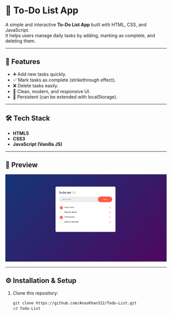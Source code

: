 # 📝 To-Do List App

A simple and interactive **To-Do List App** built with HTML, CSS, and JavaScript.  
It helps users manage daily tasks by adding, marking as complete, and deleting them.

---

## 🚀 Features
- ➕ Add new tasks quickly.
- ✅ Mark tasks as complete (strikethrough effect).
- ❌ Delete tasks easily.
- 🎨 Clean, modern, and responsive UI.
- 💾 Persistent (can be extended with localStorage).

---

## 🛠️ Tech Stack
- **HTML5**
- **CSS3**
- **JavaScript (Vanilla JS)**

---

## 📸 Preview

![To-Do List Screenshot](preview.png)

---

## ⚙️ Installation & Setup

1. Clone this repository:
   ```bash
   git clone https://github.com/AnasKhan322/Todo-List.git
   cd Todo-List
